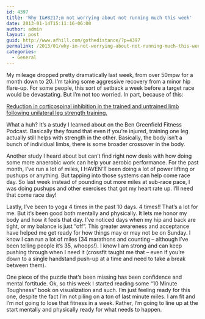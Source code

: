 ```yaml
---
id: 4397
title: 'Why I&#8217;m not worrying about not running much this week'
date: 2013-01-14T15:11:16-06:00
author: admin
layout: post
guid: http://www.afhill.com/gothedistance/?p=4397
permalink: /2013/01/why-im-not-worrying-about-not-running-much-this-week/
categories:
  - General
---
```

My mileage dropped pretty dramatically last week, from over 50mpw for a month down to 20. I&#8217;m taking some aggressive recovery from a minor hip flare-up. For some people, this sort of setback a week before a target race would be devastating. But I&#8217;m not too worried. In part, because of this:

[Reduction in corticospinal inhibition in the trained and untrained limb following unilateral leg strength training.](http://www.ncbi.nlm.nih.gov/pubmed/22200796)

What a huh? It&#8217;s a study I learned about on the Ben Greenfield Fitness Podcast. Basically they found that even if you&#8217;re injured, training one leg actually still helps with strength in the other. Basically, the body isn&#8217;t a bunch of individual limbs, there is some broader crossover in the body. 

Another study I heard about but can&#8217;t find right now deals with how doing some more anaerobic work can help your aerobic performance. For the past month, I&#8217;ve run a lot of miles, I HAVEN&#8217;T been doing a lot of power lifting or pushups or anything. But tapping into those systems can help come race day. So last week instead of pounding out more miles at sub-race pace, I was doing pushups and other exercises that got my heart rate up. I&#8217;ll need that come race day!

Lastly, I&#8217;ve been to yoga 4 times in the past 10 days. 4 times!! That&#8217;s a lot for me. But it&#8217;s been good both mentally and physically. It lets me honor my body and how it feels that day. I&#8217;ve noticed days when my hip and back are tight, or my balance is just &#8220;off&#8221;. This greater awareness and acceptance have helped me get ready for how things may or may not be on Sunday. I know I can run a lot of miles (34 marathons and counting &#8211; although I&#8217;ve been telling people it&#8217;s 35, whoops!). I know I am strong and can keep pushing through when I need it (crossfit taught me that &#8211; even if you&#8217;re down to a single handstand push-up at a time and need to take a break between them). 

One piece of the puzzle that&#8217;s been missing has been confidence and mental fortitude. Ok, so this week I started reading some &#8220;10 Minute Toughness&#8221; book on visualization and such. I&#8217;m just feeling ready for this one, despite the fact I&#8217;m not piling on a ton of last minute miles. I am fit and I&#8217;m not going to lose that fitness in a week. Rather, I&#8217;m going to line up at the start mentally and physically ready for what needs to happen.